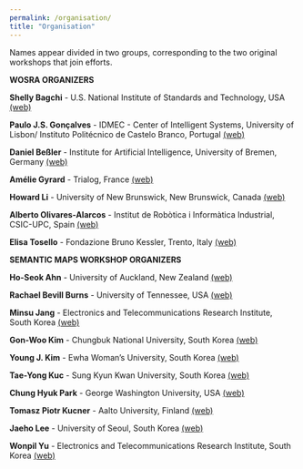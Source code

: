 ```yaml
---
permalink: /organisation/
title: "Organisation"
---
```


Names appear divided in two groups, corresponding to the two original workshops that join efforts. 

**WOSRA ORGANIZERS**

**Shelly Bagchi** - U.S. National Institute of Standards and Technology, USA [(web)](https://www.nist.gov/people/shelly-bagchi)

**Paulo J.S. Gonçalves** - IDMEC - Center of Intelligent Systems, University of Lisbon/ Instituto Politécnico de Castelo Branco, Portugal [(web)](https://scholar.google.com/citations?user=Yg7Q_LYAAAAJ&hl=pt-PT)

**Daniel Beßler** - Institute for Artificial Intelligence, University of Bremen, Germany [(web)](https://ai.uni-bremen.de/team/daniel_bessler)

**Amélie Gyrard** - Trialog, France [(web)](https://wiki.aiisc.ai/index.php?title=AmelieGyrard)

**Howard Li** - University of New Brunswick, New Brunswick, Canada [(web)](https://www.unb.ca/faculty-staff/directory/engineering-electrical-and-computer/li-howard.html)

**Alberto Olivares-Alarcos** - Institut de Robòtica i Informàtica Industrial, CSIC-UPC, Spain [(web)](https://www.aolivaresalarcos.com/)

**Elisa Tosello** - Fondazione Bruno Kessler, Trento, Italy [(web)](https://elisatosello.github.io/)



**SEMANTIC MAPS WORKSHOP ORGANIZERS**

**Ho-Seok Ahn** - University of Auckland, New Zealand [(web)](https://sites.google.com/site/hoseokahn/)

**Rachael Bevill Burns** - University of Tennessee, USA [(web)](https://www.eecs.utk.edu/people/rachael-burns/)

**Minsu Jang** - Electronics and Telecommunications Research Institute, South Korea [(web)](https://zebehn.github.io/)

**Gon-Woo Kim** - Chungbuk National University, South Korea [(web)](https://irl.cbnu.ac.kr)

**Young J. Kim** - Ewha Woman’s University, South Korea [(web)](https://www.ewha.ac.kr/efaculty/kimy)

**Tae-Yong Kuc** - Sung Kyun Kwan University, South Korea [(web)](https://swb.skku.edu/cnrlab/people_professors.do)

**Chung Hyuk Park** - George Washington University, USA [(web)](http://www.chunghyukpark.com/research.html)

**Tomasz Piotr Kucner** - Aalto University, Finland [(web)](https://www.aalto.fi/en/people/tomasz-kucner)

**Jaeho Lee** - University of Seoul, South Korea [(web)](https://pure.uos.ac.kr/en/persons/jaeho-lee-2)

**Wonpil Yu** - Electronics and Telecommunications Research Institute, South Korea [(web)](https://www.researchgate.net/profile/Wonpil-Yu-2)













